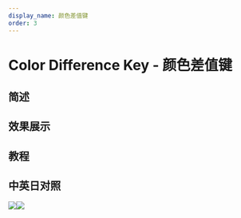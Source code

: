```yaml
---
display_name: 颜色差值键
order: 3
---
```


# Color Difference Key - 颜色差值键

## 简述

## 效果展示

## 教程

## 中英日对照

![](https://mir.yuelili.com/user/AE/effects/AE-Effects-Keying-Color_Difference_Key.png)![](https://mir.yuelili.com/user/AE/effects/AE-Effects-Keying-Color_Difference_Key_cn.png)
